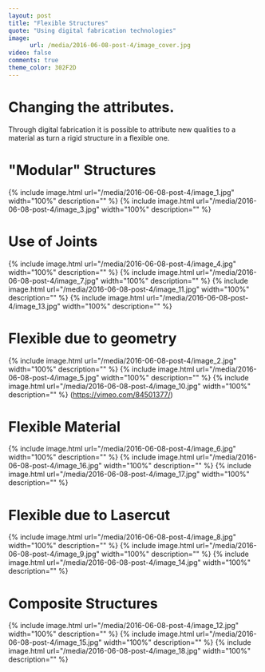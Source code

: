 ```yaml
---
layout: post
title: "Flexible Structures"
quote: "Using digital fabrication technologies"
image:
      url: /media/2016-06-08-post-4/image_cover.jpg
video: false
comments: true
theme_color: 302F2D
---
```

# Changing the attributes.

Through digital fabrication it is possible to attribute new qualities to a material as turn a rigid structure in a flexible one.

# "Modular" Structures

{% include image.html url="/media/2016-06-08-post-4/image_1.jpg" width="100%" description="" %}
{% include image.html url="/media/2016-06-08-post-4/image_3.jpg" width="100%" description="" %}

# Use of Joints

{% include image.html url="/media/2016-06-08-post-4/image_4.jpg" width="100%" description="" %}
{% include image.html url="/media/2016-06-08-post-4/image_7.jpg" width="100%" description="" %}
{% include image.html url="/media/2016-06-08-post-4/image_11.jpg" width="100%" description="" %}
{% include image.html url="/media/2016-06-08-post-4/image_13.jpg" width="100%" description="" %}

# Flexible due to geometry

{% include image.html url="/media/2016-06-08-post-4/image_2.jpg" width="100%" description="" %}
{% include image.html url="/media/2016-06-08-post-4/image_5.jpg" width="100%" description="" %}
{% include image.html url="/media/2016-06-08-post-4/image_10.jpg" width="100%" description="" %}
(https://vimeo.com/84501377/)

# Flexible Material

{% include image.html url="/media/2016-06-08-post-4/image_6.jpg" width="100%" description="" %}
{% include image.html url="/media/2016-06-08-post-4/image_16.jpg" width="100%" description="" %}
{% include image.html url="/media/2016-06-08-post-4/image_17.jpg" width="100%" description="" %}

# Flexible due to Lasercut

{% include image.html url="/media/2016-06-08-post-4/image_8.jpg" width="100%" description="" %}
{% include image.html url="/media/2016-06-08-post-4/image_9.jpg" width="100%" description="" %}
{% include image.html url="/media/2016-06-08-post-4/image_14.jpg" width="100%" description="" %}

# Composite Structures

{% include image.html url="/media/2016-06-08-post-4/image_12.jpg" width="100%" description="" %}
{% include image.html url="/media/2016-06-08-post-4/image_15.jpg" width="100%" description="" %}
{% include image.html url="/media/2016-06-08-post-4/image_18.jpg" width="100%" description="" %}
